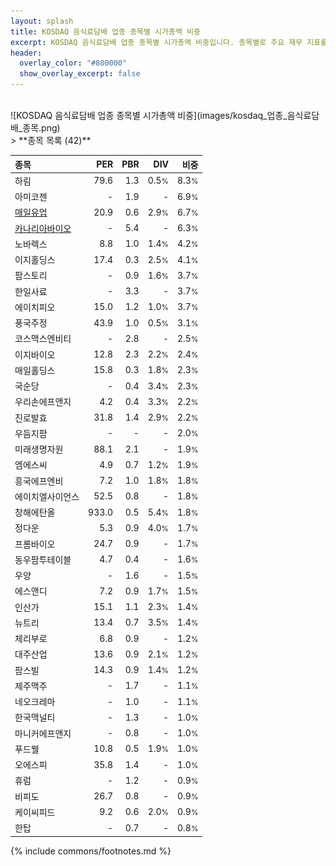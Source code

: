 ```yaml
---
layout: splash
title: KOSDAQ 음식료담배 업종 종목별 시가총액 비중
excerpt: KOSDAQ 음식료담배 업종 종목별 시가총액 비중입니다. 종목별로 주요 재무 지표를 함께 표시합니다.
header:
  overlay_color: "#800000"
  show_overlay_excerpt: false
---
```

<br>
![KOSDAQ 음식료담배 업종 종목별 시가총액 비중](images/kosdaq_업종_음식료담배_종목.png)
<br>
> **종목 목록 (42)**<a id="list"></a>

| **종목** | **PER** | **PBR** | **DIV** | **비중** |
| :------- | ------: | ------: | ------: | -------: |
| 하림 | 79.6 | 1.3 | 0.5<small>%</small> | 8.3<small>%</small> |
| 아미코젠 | - | 1.9 | - | 6.9<small>%</small> |
| [매일유업](/267980/) | 20.9 | 0.6 | 2.9<small>%</small> | 6.7<small>%</small> |
| [카나리아바이오](/016790/) | - | 5.4 | - | 6.3<small>%</small> |
| 노바렉스 | 8.8 | 1.0 | 1.4<small>%</small> | 4.2<small>%</small> |
| 이지홀딩스 | 17.4 | 0.3 | 2.5<small>%</small> | 4.1<small>%</small> |
| 팜스토리 | - | 0.9 | 1.6<small>%</small> | 3.7<small>%</small> |
| 한일사료 | - | 3.3 | - | 3.7<small>%</small> |
| 에이치피오 | 15.0 | 1.2 | 1.0<small>%</small> | 3.7<small>%</small> |
| 풍국주정 | 43.9 | 1.0 | 0.5<small>%</small> | 3.1<small>%</small> |
| 코스맥스엔비티 | - | 2.8 | - | 2.5<small>%</small> |
| 이지바이오 | 12.8 | 2.3 | 2.2<small>%</small> | 2.4<small>%</small> |
| 매일홀딩스 | 15.8 | 0.3 | 1.8<small>%</small> | 2.3<small>%</small> |
| 국순당 | - | 0.4 | 3.4<small>%</small> | 2.3<small>%</small> |
| 우리손에프앤지 | 4.2 | 0.4 | 3.3<small>%</small> | 2.2<small>%</small> |
| 진로발효 | 31.8 | 1.4 | 2.9<small>%</small> | 2.2<small>%</small> |
| 우듬지팜 | - | - | - | 2.0<small>%</small> |
| 미래생명자원 | 88.1 | 2.1 | - | 1.9<small>%</small> |
| 엠에스씨 | 4.9 | 0.7 | 1.2<small>%</small> | 1.9<small>%</small> |
| 흥국에프엔비 | 7.2 | 1.0 | 1.8<small>%</small> | 1.8<small>%</small> |
| 에이치엘사이언스 | 52.5 | 0.8 | - | 1.8<small>%</small> |
| 창해에탄올 | 933.0 | 0.5 | 5.4<small>%</small> | 1.8<small>%</small> |
| 정다운 | 5.3 | 0.9 | 4.0<small>%</small> | 1.7<small>%</small> |
| 프롬바이오 | 24.7 | 0.9 | - | 1.7<small>%</small> |
| 동우팜투테이블 | 4.7 | 0.4 | - | 1.6<small>%</small> |
| 우양 | - | 1.6 | - | 1.5<small>%</small> |
| 에스앤디 | 7.2 | 0.9 | 1.7<small>%</small> | 1.5<small>%</small> |
| 인산가 | 15.1 | 1.1 | 2.3<small>%</small> | 1.4<small>%</small> |
| 뉴트리 | 13.4 | 0.7 | 3.5<small>%</small> | 1.4<small>%</small> |
| 체리부로 | 6.8 | 0.9 | - | 1.2<small>%</small> |
| 대주산업 | 13.6 | 0.9 | 2.1<small>%</small> | 1.2<small>%</small> |
| 팜스빌 | 14.3 | 0.9 | 1.4<small>%</small> | 1.2<small>%</small> |
| 제주맥주 | - | 1.7 | - | 1.1<small>%</small> |
| 네오크레마 | - | 1.0 | - | 1.1<small>%</small> |
| 한국맥널티 | - | 1.3 | - | 1.0<small>%</small> |
| 마니커에프앤지 | - | 0.8 | - | 1.0<small>%</small> |
| 푸드웰 | 10.8 | 0.5 | 1.9<small>%</small> | 1.0<small>%</small> |
| 오에스피 | 35.8 | 1.4 | - | 1.0<small>%</small> |
| 휴럼 | - | 1.2 | - | 0.9<small>%</small> |
| 비피도 | 26.7 | 0.8 | - | 0.9<small>%</small> |
| 케이씨피드 | 9.2 | 0.6 | 2.0<small>%</small> | 0.9<small>%</small> |
| 한탑 | - | 0.7 | - | 0.8<small>%</small> |

{% include commons/footnotes.md %}